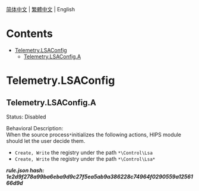 


  
[简体中文](README.md) | [繁體中文](README_zh_tw.md) | English  
  

Contents
========

* [Telemetry.LSAConfig](#telemetrylsaconfig)
	* [Telemetry.LSAConfig.A](#telemetrylsaconfiga)

# Telemetry.LSAConfig

## Telemetry.LSAConfig.A
  
Status: Disabled

Behavioral Description:   
When the source process`*`initializes the following actions, HIPS module should let the user decide them.
- `Create, Write` the registry under the path `*\Control\Lsa`
- `Create, Write` the registry under the path `*\Control\Lsa*`
  
***rule.json hash: 1e2d9f278a99ba6eba9d9c27f5ea5ab9a386228c74964f0290559a1256166d9d***